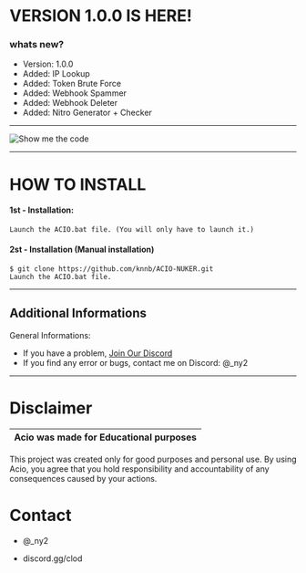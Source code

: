 #            VERSION 1.0.0 IS HERE!
### whats new?
- Version: 1.0.0
- Added: IP Lookup
- Added: Token Brute Force
- Added: Webhook Spammer
- Added: Webhook Deleter
- Added: Nitro Generator + Checker
  

-------------------



![Show me the code](https://i.imgur.com/mHlM5E7.png)


---------------

# HOW TO INSTALL
#### 1st - Installation:
    Launch the ACIO.bat file. (You will only have to launch it.) 

#### 2st - Installation (Manual installation)
    $ git clone https://github.com/knnb/ACIO-NUKER.git
    Launch the ACIO.bat file.


---------------

## Additional Informations
General Informations:
- If you have a problem, [Join Our Discord](https://discord.gg/clod)
- If you find any error or bugs, contact me on Discord: @_ny2


---------------

# Disclaimer

|Acio was made for Educational purposes|
|-------------------------------------------------|
This project was created only for good purposes and personal use.
By using Acio, you agree that you hold responsibility and accountability of any consequences caused by your actions.


# Contact

* @_ny2

* discord.gg/clod
